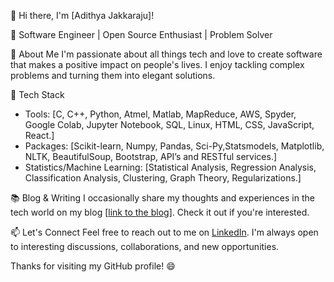 👋 Hi there, I'm [Adithya Jakkaraju]!

🚀 Software Engineer | Open Source Enthusiast | Problem Solver

🌟 About Me
  I'm passionate about all things tech and love to create software that makes a positive impact on people's lives. I enjoy tackling complex problems and turning them into elegant solutions.

🔧 Tech Stack
- Tools: [C, C++, Python, Atmel, Matlab, MapReduce, AWS, Spyder, Google Colab, Jupyter Notebook, SQL, Linux, HTML, CSS, JavaScript, React.]
- Packages: [Scikit-learn, Numpy, Pandas, Sci-Py,Statsmodels, Matplotlib, NLTK, BeautifulSoup, Bootstrap, API’s and RESTful services.]
- Statistics/Machine Learning: [Statistical Analysis, Regression Analysis, Classification Analysis, Clustering, Graph Theory, Regularizations.]

📚 Blog & Writing
I occasionally share my thoughts and experiences in the tech world on my blog [[link to the blog](https://www.linkedin.com/in/adithya-jakkaraju-a145b884/recent-activity/all/)]. Check it out if you're interested.

📫 Let's Connect
Feel free to reach out to me on [LinkedIn](https://www.linkedin.com/in/adithya-jakkaraju-a145b884/). I'm always open to interesting discussions, collaborations, and new opportunities.

Thanks for visiting my GitHub profile! 😄
